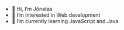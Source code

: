 - 👋 Hi, I’m Jônatas
- 👀 I’m interested in Web development
- 🌱 I’m currently learning JavaScript and Java

<!---
jonatasprocha/jonatasprocha is a ✨ special ✨ repository because its `README.md` (this file) appears on your GitHub profile.
You can click the Preview link to take a look at your changes.
--->
